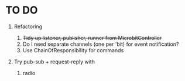 # TO DO

1. Refactoring
    1. ~~Tidy up listener, publisher, runner from MicrobitController~~
    1. Do I need separate channels (one per 'bit) for event notification?
    1. Use ChainOfResponsibility for commands

1. Try pub-sub + request-reply with
    1. radio
    



